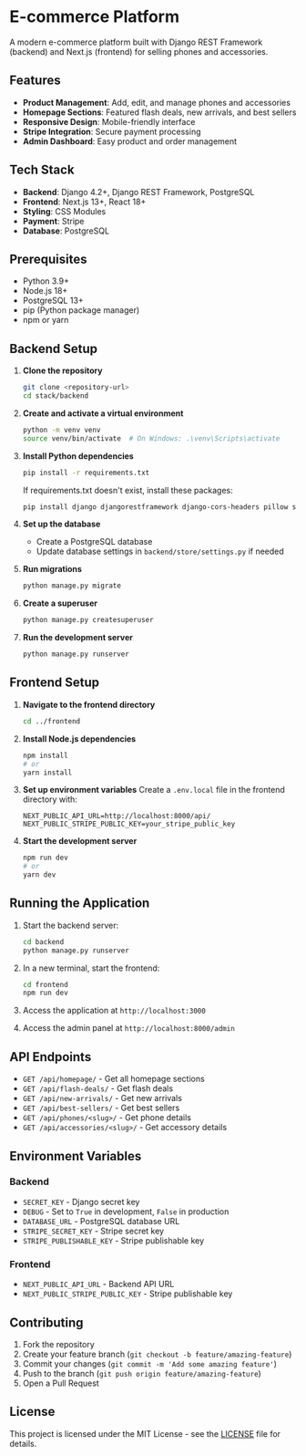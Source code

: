 # E-commerce Platform

A modern e-commerce platform built with Django REST Framework (backend) and Next.js (frontend) for selling phones and accessories.

## Features

- **Product Management**: Add, edit, and manage phones and accessories
- **Homepage Sections**: Featured flash deals, new arrivals, and best sellers
- **Responsive Design**: Mobile-friendly interface
- **Stripe Integration**: Secure payment processing
- **Admin Dashboard**: Easy product and order management

## Tech Stack

- **Backend**: Django 4.2+, Django REST Framework, PostgreSQL
- **Frontend**: Next.js 13+, React 18+
- **Styling**: CSS Modules
- **Payment**: Stripe
- **Database**: PostgreSQL

## Prerequisites

- Python 3.9+
- Node.js 18+
- PostgreSQL 13+
- pip (Python package manager)
- npm or yarn

## Backend Setup

1. **Clone the repository**
   ```bash
   git clone <repository-url>
   cd stack/backend
   ```

2. **Create and activate a virtual environment**
   ```bash
   python -m venv venv
   source venv/bin/activate  # On Windows: .\venv\Scripts\activate
   ```

3. **Install Python dependencies**
   ```bash
   pip install -r requirements.txt
   ```
   
   If requirements.txt doesn't exist, install these packages:
   ```bash
   pip install django djangorestframework django-cors-headers pillow stripe psycopg2-binary python-dotenv
   ```

4. **Set up the database**
   - Create a PostgreSQL database
   - Update database settings in `backend/store/settings.py` if needed

5. **Run migrations**
   ```bash
   python manage.py migrate
   ```

6. **Create a superuser**
   ```bash
   python manage.py createsuperuser
   ```

7. **Run the development server**
   ```bash
   python manage.py runserver
   ```

## Frontend Setup

1. **Navigate to the frontend directory**
   ```bash
   cd ../frontend
   ```

2. **Install Node.js dependencies**
   ```bash
   npm install
   # or
   yarn install
   ```

3. **Set up environment variables**
   Create a `.env.local` file in the frontend directory with:
   ```
   NEXT_PUBLIC_API_URL=http://localhost:8000/api/
   NEXT_PUBLIC_STRIPE_PUBLIC_KEY=your_stripe_public_key
   ```

4. **Start the development server**
   ```bash
   npm run dev
   # or
   yarn dev
   ```

## Running the Application

1. Start the backend server:
   ```bash
   cd backend
   python manage.py runserver
   ```

2. In a new terminal, start the frontend:
   ```bash
   cd frontend
   npm run dev
   ```

3. Access the application at `http://localhost:3000`
4. Access the admin panel at `http://localhost:8000/admin`

## API Endpoints

- `GET /api/homepage/` - Get all homepage sections
- `GET /api/flash-deals/` - Get flash deals
- `GET /api/new-arrivals/` - Get new arrivals
- `GET /api/best-sellers/` - Get best sellers
- `GET /api/phones/<slug>/` - Get phone details
- `GET /api/accessories/<slug>/` - Get accessory details

## Environment Variables

### Backend
- `SECRET_KEY` - Django secret key
- `DEBUG` - Set to `True` in development, `False` in production
- `DATABASE_URL` - PostgreSQL database URL
- `STRIPE_SECRET_KEY` - Stripe secret key
- `STRIPE_PUBLISHABLE_KEY` - Stripe publishable key

### Frontend
- `NEXT_PUBLIC_API_URL` - Backend API URL
- `NEXT_PUBLIC_STRIPE_PUBLIC_KEY` - Stripe publishable key

## Contributing

1. Fork the repository
2. Create your feature branch (`git checkout -b feature/amazing-feature`)
3. Commit your changes (`git commit -m 'Add some amazing feature'`)
4. Push to the branch (`git push origin feature/amazing-feature`)
5. Open a Pull Request

## License

This project is licensed under the MIT License - see the [LICENSE](LICENSE) file for details.

